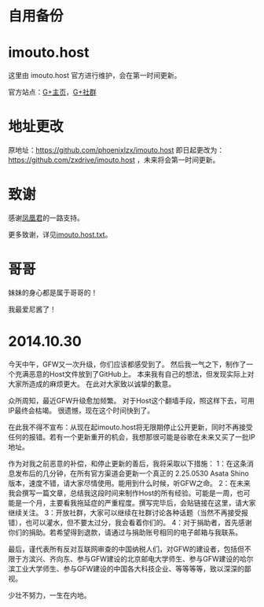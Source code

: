 自用备份
===========

imouto.host
===========

这里由 imouto.host 官方进行维护，会在第一时间更新。

官方站点：[G+主页](https://plus.google.com/100484131192950935968/about)，[G+社群](https://plus.google.com/communities/111265655058678013030)

地址更改
===========

原地址：https://github.com/phoenixlzx/imouto.host 即日起更改为：https://github.com/zxdrive/imouto.host ，未来将会第一时间更新。

致谢
===========

感谢[凤凰君](https://github.com/phoenixlzx)的一路支持。

更多致谢，详见[imouto.host.txt](https://raw.githubusercontent.com/zxdrive/imouto.host/master/imouto.host.txt)。

哥哥
===========

妹妹的身心都是属于哥哥的！

我最爱尼酱了！

2014.10.30
===========

今天中午，GFW又一次升级，你们应该都感受到了。
然后我一气之下，制作了一个充满恶意的Host文件放到了GitHub上。
本来我有自己的想法，但发现实际上对大家所造成的麻烦更大。
在此对大家致以诚挚的歉意。

众所周知，最近GFW升级愈加频繁。
对于Host这个翻墙手段，照这样下去，可用IP最终会枯竭。
很遗憾，现在这个时间快到了。

在此我不得不宣布：从现在起imouto.host将无限期停止公开更新，同时不再接受任何的报错。若有一个更新重开的机会，我想那很可能是谷歌在未来又买了一批IP地址。

作为对我之前恶意的补偿，和停止更新的善后，我将采取以下措施：
1：在这条消息发布后的几分钟，在所有官方渠道会更新一个真正的 2.25.0530 Asata Shino 版本，速度不错，请大家尽情使用。能用到什么时候，听GFW之命。
2：在未来我会撰写一篇文章，总结我这段时间来制作Host的所有经验。可能是一周，也可能是一个月，主要看我拖延症的严重程度。撰写完毕后，会贴链接在这里，请大家继续关注。
3：开放社群，大家可以继续在社群讨论各种话题（当然不再接受报错），也可以灌水，但不要太过分，我会看着你们的。
4：对于捐助者，首先感谢你们的捐助。若希望得到退款，请通过与捐助账号相同的电子邮箱与我联系。

最后，谨代表所有反对互联网审查的中国纳税人们，对GFW的建设者，包括但不限于方滨兴、齐向东、参与GFW建设的北京邮电大学师生、参与GFW建设的哈尔滨工业大学师生、参与GFW建设的中国各大科技企业、等等等等，致以深深的鄙视。

少壮不努力，一生在内地。﻿
